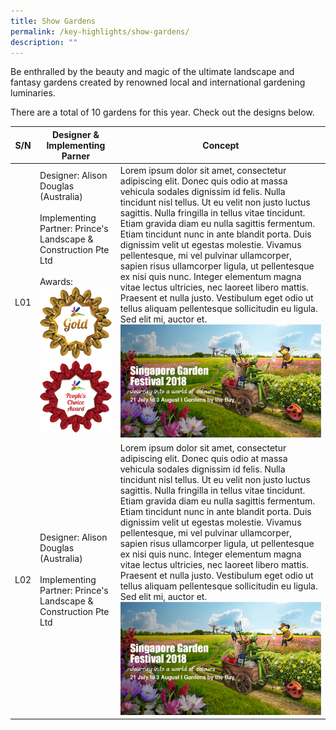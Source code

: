 ```yaml
---
title: Show Gardens
permalink: /key-highlights/show-gardens/
description: ""
---
```


Be enthralled by the beauty and magic of the ultimate landscape and fantasy gardens created by renowned local and international gardening luminaries.

There are a total of 10 gardens for this year. Check out the designs below.



| S/N | Designer & Implementing Parner | Concept |
| -------- | -------- | -------- |
| L01    | Designer: Alison Douglas (Australia) <br> <br> Implementing Partner: Prince's Landscape & Construction Pte Ltd    <br> <br> Awards: ![Gold](/images/Badges/Gold.png) ![](/images/Badges/Peoples%20Choice.png)| Lorem ipsum dolor sit amet, consectetur adipiscing elit. Donec quis odio at massa vehicula sodales dignissim id felis. Nulla tincidunt nisl tellus. Ut eu velit non justo luctus sagittis. Nulla fringilla in tellus vitae tincidunt. Etiam gravida diam eu nulla sagittis fermentum. Etiam tincidunt nunc in ante blandit porta. Duis dignissim velit ut egestas molestie. Vivamus pellentesque, mi vel pulvinar ullamcorper, sapien risus ullamcorper ligula, ut pellentesque ex nisi quis nunc. Integer elementum magna vitae lectus ultricies, nec laoreet libero mattis. Praesent et nulla justo. Vestibulum eget odio ut tellus aliquam pellentesque sollicitudin eu ligula. Sed elit mi, auctor et.   ![](/images/NP18_3261%20-%20SGF2018_Digital_FBcover_R4_FA.jpg) |
|L02 | Designer: Alison Douglas (Australia) <br> <br> Implementing Partner: Prince's Landscape & Construction Pte Ltd     | Lorem ipsum dolor sit amet, consectetur adipiscing elit. Donec quis odio at massa vehicula sodales dignissim id felis. Nulla tincidunt nisl tellus. Ut eu velit non justo luctus sagittis. Nulla fringilla in tellus vitae tincidunt. Etiam gravida diam eu nulla sagittis fermentum. Etiam tincidunt nunc in ante blandit porta. Duis dignissim velit ut egestas molestie. Vivamus pellentesque, mi vel pulvinar ullamcorper, sapien risus ullamcorper ligula, ut pellentesque ex nisi quis nunc. Integer elementum magna vitae lectus ultricies, nec laoreet libero mattis. Praesent et nulla justo. Vestibulum eget odio ut tellus aliquam pellentesque sollicitudin eu ligula. Sed elit mi, auctor et.   ![](/images/NP18_3261%20-%20SGF2018_Digital_FBcover_R4_FA.jpg) |